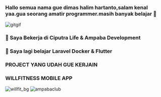 ### Hallo semua nama gue dimas halim hartanto,salam kenal yaa.gua seorang amatir programmer.masih banyak belajar 👋
![gitgif](https://user-images.githubusercontent.com/77115235/169708978-c3664c24-1546-4043-bdad-079065d138b7.gif)

### 🔭 Saya Bekerja di Ciputra Life & Ampaba Development 
### 🌱 Saya lagi belajar Laravel Docker & Flutter

### PROJECT YANG UDAH GUE KERJAIN

### WILLFITNESS MOBILE APP 
<!-- ![icon_willfit](https://user-images.githubusercontent.com/77115235/159177780-f24e5954-c322-4890-8f9f-6f775b457339.png) -->
![willfit_bg](https://user-images.githubusercontent.com/77115235/159177783-ab84dff9-2056-4999-a506-6e6c6716b372.png)
![ampabaclub](https://user-images.githubusercontent.com/77115235/169709407-e5f1d6c1-3d8a-492c-b8a7-ff9b790e78bf.png)








<!--
**Mrdimashalimhartanto/Mrdimashalimhartanto** is a ✨ _special_ ✨ repository because its `README.md` (this file) appears on your GitHub profile.

Here are some ideas to get you started:

- 🔭 I’m currently working on Ciputra Life 
- 🌱 I’m currently learning Laravel Docker & Flutter
- 👯 I’m looking to collaborate on ...
- 🤔 I’m looking for help with ...
- 💬 Ask me about ...
- 📫 How to reach me: ...
- 😄 Pronouns: ...
- ⚡ Fun fact: ...
-->
